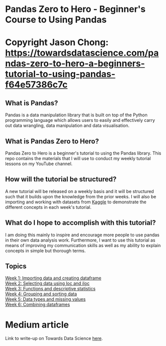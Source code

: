 # Pandas Zero to Hero - Beginner's Course to Using Pandas
# Copyright Jason Chong: https://towardsdatascience.com/pandas-zero-to-hero-a-beginners-tutorial-to-using-pandas-f64e57386c7c

## What is Pandas?
Pandas is a data manipulation library that is built on top of the Python programming language which allows users to easily and effectively carry out data wrangling, data
manipulation and data visualisation.

## What is Pandas Zero to Hero?
Pandas Zero to Hero is a beginner's tutorial to using the Pandas library. This repo contains the materials that I will use to conduct my weekly tutorial lessons on my 
YouTube channel.

## How will the tutorial be structured?
A new tutorial will be released on a weekly basis and it will be structured such that it builds upon the knowledge from the prior weeks. I will also be importing and working with datasets from [Kaggle](https://www.kaggle.com/) to demonstrate the different concepts in each week's tutorial. 

## What do I hope to accomplish with this tutorial?
I am doing this mainly to inspire and encourage more people to use pandas in their own data analysis work. Furthermore, I want to use this tutorial as means of improving my communication skills as well as my ability to explain concepts in simple but thorough terms. 

## Topics
[Week 1: Importing data and creating dataframe](https://www.youtube.com/watch?v=Dqi5c1A9S1Y&t=33s) \
[Week 2: Selecting data using loc and iloc](https://www.youtube.com/watch?v=cGRhbYNJX-Y) \
[Week 3: Functions and descriptive statistics](https://www.youtube.com/watch?v=ALG7bJ568_8) \
[Week 4: Grouping and sorting data](https://www.youtube.com/watch?v=OYBzwzfbHpU) \
[Week 5: Data types and missing values](https://www.youtube.com/watch?v=QVJY4qJ5-YE) \
[Week 6: Combining dataframes](https://www.youtube.com/watch?v=KYR3GUB3OcQ)

# Medium article
Link to write-up on Towards Data Science [here](https://towardsdatascience.com/pandas-zero-to-hero-a-beginners-tutorial-to-using-pandas-f64e57386c7c).
